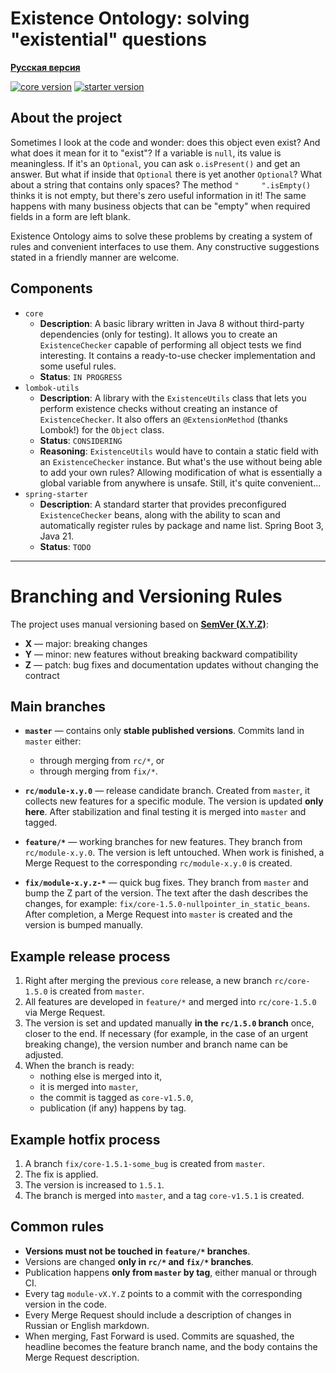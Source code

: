 # Existence Ontology: solving "existential" questions

**[Русская версия](readme.ru.md)**

[![core version](https://img.shields.io/maven-central/v/team.isaz.existence/core?label=core)](https://central.sonatype.com/artifact/team.isaz.existence/core)
[![starter version](https://img.shields.io/maven-central/v/team.isaz.existence/starter?label=starter)](https://central.sonatype.com/artifact/team.isaz.existence/starter)

## About the project

Sometimes I look at the code and wonder: does this object even exist? And what does it mean for it to "exist"? If a variable is `null`, its value is meaningless. If it's an `Optional`, you can ask `o.isPresent()` and get an answer. But what if inside that `Optional` there is yet another `Optional`? What about a string that contains only spaces? The method `"     ".isEmpty()` thinks it is not empty, but there's zero useful information in it! The same happens with many business objects that can be "empty" when required fields in a form are left blank.

Existence Ontology aims to solve these problems by creating a system of rules and convenient interfaces to use them. Any constructive suggestions stated in a friendly manner are welcome.

## Components

- `core`
    - **Description**: A basic library written in Java 8 without third-party dependencies (only for testing). It allows you to create an `ExistenceChecker` capable of performing all object tests we find interesting. It contains a ready-to-use checker implementation and some useful rules.
    - **Status**: `IN PROGRESS`
- `lombok-utils`
    - **Description**: A library with the `ExistenceUtils` class that lets you perform existence checks without creating an instance of `ExistenceChecker`. It also offers an `@ExtensionMethod` (thanks Lombok!) for the `Object` class.
    - **Status**: `CONSIDERING`
    - **Reasoning**: `ExistenceUtils` would have to contain a static field with an `ExistenceChecker` instance. But what's the use without being able to add your own rules? Allowing modification of what is essentially a global variable from anywhere is unsafe. Still, it's quite convenient...
- `spring-starter`
    - **Description**: A standard starter that provides preconfigured `ExistenceChecker` beans, along with the ability to scan and automatically register rules by package and name list. Spring Boot 3, Java 21.
    - **Status**: `TODO`

---

# Branching and Versioning Rules

The project uses manual versioning based on [**SemVer (X.Y.Z)**](https://semver.org/):

- **X** — major: breaking changes
- **Y** — minor: new features without breaking backward compatibility
- **Z** — patch: bug fixes and documentation updates without changing the contract

## Main branches

- **`master`** — contains only **stable published versions**. Commits land in `master` either:
    - through merging from `rc/*`, or
    - through merging from `fix/*`.

- **`rc/module-x.y.0`** — release candidate branch. Created from `master`, it collects new features for a specific module. The version is updated **only here**. After stabilization and final testing it is merged into `master` and tagged.

- **`feature/*`** — working branches for new features. They branch from `rc/module-x.y.0`. The version is left untouched. When work is finished, a Merge Request to the corresponding `rc/module-x.y.0` is created.

- **`fix/module-x.y.z-*`** — quick bug fixes. They branch from `master` and bump the Z part of the version. The text after the dash describes the changes, for example: `fix/core-1.5.0-nullpointer_in_static_beans`. After completion, a Merge Request into `master` is created and the version is bumped manually.

## Example release process

1. Right after merging the previous `core` release, a new branch `rc/core-1.5.0` is created from `master`.
2. All features are developed in `feature/*` and merged into `rc/core-1.5.0` via Merge Request.
3. The version is set and updated manually **in the `rc/1.5.0` branch** once, closer to the end. If necessary (for example, in the case of an urgent breaking change), the version number and branch name can be adjusted.
4. When the branch is ready:
    - nothing else is merged into it,
    - it is merged into `master`,
    - the commit is tagged as `core-v1.5.0`,
    - publication (if any) happens by tag.

## Example hotfix process

1. A branch `fix/core-1.5.1-some_bug` is created from `master`.
2. The fix is applied.
3. The version is increased to `1.5.1`.
4. The branch is merged into `master`, and a tag `core-v1.5.1` is created.

## Common rules

- **Versions must not be touched in `feature/*` branches**.
- Versions are changed **only in `rc/*` and `fix/*` branches**.
- Publication happens **only from `master` by tag**, either manual or through CI.
- Every tag `module-vX.Y.Z` points to a commit with the corresponding version in the code.
- Every Merge Request should include a description of changes in Russian or English markdown.
- When merging, Fast Forward is used. Commits are squashed, the headline becomes the feature branch name, and the body contains the Merge Request description.